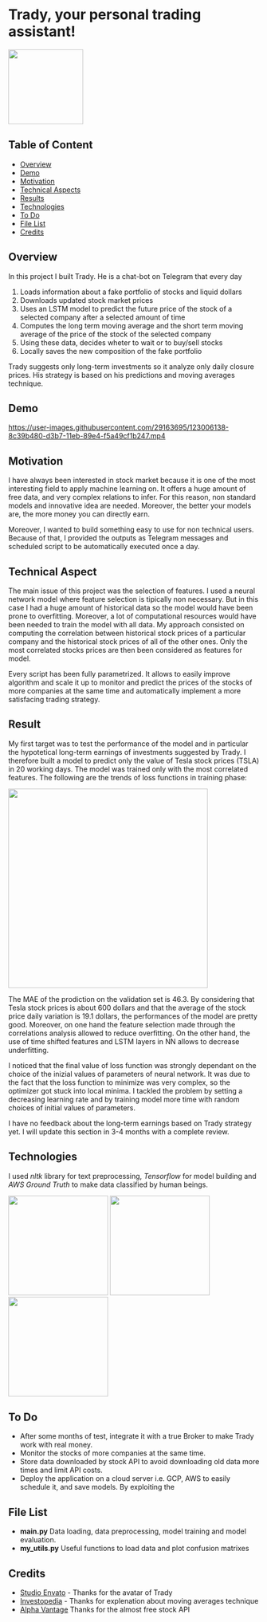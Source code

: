 # Trady, your personal trading assistant!

<img src="https://user-images.githubusercontent.com/29163695/122943420-4d840a00-d377-11eb-8bd4-d75d55a9aa28.png" height="150">


## Table of Content
  * [Overview](#overview)
  * [Demo](#demo)
  * [Motivation](#motivation)
  * [Technical Aspects](#technical-aspects)
  * [Results](#result)
  * [Technologies](#technologies)
  * [To Do](#to-do)
  * [File List](#file-list)
  * [Credits](#credits)


  
## Overview <a name="overview" />
In this project I built Trady. He is a chat-bot on Telegram that every day
1. Loads information about a fake portfolio of stocks and liquid dollars
2. Downloads updated stock market prices
3. Uses an LSTM model to predict the future price of the stock of a selected company after a selected amount of time
4. Computes the long term moving average and the short term moving average of the price of the stock of the selected company
5. Using these data, decides wheter to wait or to buy/sell stocks
6. Locally saves the new composition of the fake portfolio

Trady suggests only long-term investments so it analyze only daily closure prices. His strategy is based on his predictions and moving averages technique.

## Demo <a name="demo" />

https://user-images.githubusercontent.com/29163695/123006138-8c39b480-d3b7-11eb-89e4-f5a49cf1b247.mp4

## Motivation <a name="motivation" />
I have always been interested in stock market because it is one of the most interesting field to apply machine learning on. It offers a huge amount of free data, and very complex relations to infer. For this reason, non standard models and innovative idea are needed. Moreover, the better your models are, the more money you can directly earn.

Moreover, I wanted to build something easy to use for non technical users. Because of that, I provided the outputs as Telegram messages and scheduled script to be automatically executed once a day. 

## Technical Aspect <a name="technical-aspects" />
The main issue of this project was the selection of features. I used a neural network model where feature selection is tipically non necessary. But in this case I had a huge amount of historical data so the model would have been prone to overfitting. Moreover, a lot of computational resources would have been needed to train the model with all data. My approach consisted on computing the correlation between historical stock prices of a particular company and the historical stock prices of all of the other ones. Only the most correlated stocks prices are then been considered as features for model. 

Every script has been fully parametrized. It allows to easily improve algorithm and scale it up to monitor and predict the prices of the stocks of more companies at the same time and automatically implement a more satisfacing trading strategy.

## Result <a name="result" />

My first target was to test the performance of the model and in particular the hypotetical long-term earnings of investments suggested by Trady. I therefore built a model to predict only the value of Tesla stock prices (TSLA) in 20 working days. The model was trained only with the most correlated features. The following are the trends of loss functions in training phase:

<img src="https://user-images.githubusercontent.com/29163695/122837527-84fda280-d2f4-11eb-9173-6aac0217c509.png" height="400">

The MAE of the prodiction on the validation set is 46.3. By considering that Tesla stock prices is about 600 dollars and that the average of the stock price daily variation is 19.1 dollars, the performances of the model are pretty good. Moreover, on one hand the feature selection made through the correlations analysis allowed to reduce overfitting. On the other hand, the use of time shifted features and LSTM layers in NN allows to decrease underfitting.

I noticed that the final value of loss function was strongly dependant on the choice of the inizial values of parameters of neural network. It was due to the fact that the loss function to minimize was very complex, so the optimizer got stuck into local minima. I tackled the problem by setting a decreasing learning rate and by training model more time with random choices of initial values of parameters.


I have no feedback about the long-term earnings based on Trady strategy yet. I will update this section in 3-4 months with a complete review.


## Technologies <a name="technologies" />
I used *nltk* library for text preprocessing, *Tensorflow* for model building and *AWS Ground Truth* to make data classified by human beings.

<img src="https://user-images.githubusercontent.com/29163695/122077900-726b0100-cdfc-11eb-90d4-9e45d3a3f53f.png" height="200">
<img src="https://user-images.githubusercontent.com/29163695/122078058-94fd1a00-cdfc-11eb-93d4-fe4159a0675a.png" height="200">
<img src="https://user-images.githubusercontent.com/29163695/122078294-c675e580-cdfc-11eb-95d6-bdd137cf2847.png" height="200">


## To Do <a name="to-do" />
* After some months of test, integrate it with a true Broker to make Trady work with real money.
* Monitor the stocks of more companies at the same time.
* Store data downloaded by stock API to avoid downloading old data more times and limit API costs.
* Deploy the application on a cloud server i.e. GCP, AWS to easily schedule it, and save models. By exploiting the 

## File List <a name="file-list" />
* **main.py** Data loading, data preprocessing, model training and model evaluation.
* **my_utils.py** Useful functions to load data and plot confusion matrixes

## Credits <a name="credits" />
* [Studio Envato](https://studio.envato.com/explore/caricatures-cartoon-design/133-mascot-and-character-design?per=1000) - Thanks for the avatar of Trady
* [Investopedia](https://www.investopedia.com/articles/active-trading/052014/how-use-moving-average-buy-stocks.asp) - Thanks for explenation about moving averages technique
* [Alpha Vantage](https://www.alphavantage.co/) Thanks for the almost free stock API
